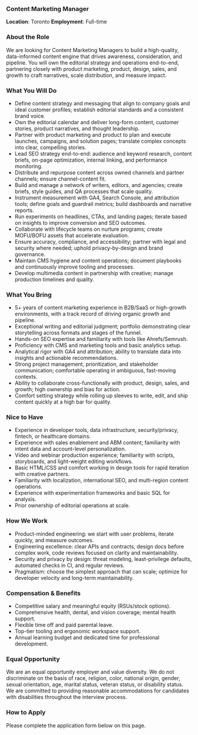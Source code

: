 ### Content Marketing Manager

**Location**: Toronto
**Employment**: Full-time

### About the Role
We are looking for Content Marketing Managers to build a high-quality, data-informed content engine that drives awareness, consideration, and pipeline. You will own the editorial strategy and operations end-to-end, partnering closely with product marketing, product, design, sales, and growth to craft narratives, scale distribution, and measure impact.

### What You Will Do
- Define content strategy and messaging that align to company goals and ideal customer profiles; establish editorial standards and a consistent brand voice.
- Own the editorial calendar and deliver long-form content, customer stories, product narratives, and thought leadership.
- Partner with product marketing and product to plan and execute launches, campaigns, and solution pages; translate complex concepts into clear, compelling stories.
- Lead SEO strategy end-to-end: audience and keyword research, content briefs, on-page optimization, internal linking, and performance monitoring.
- Distribute and repurpose content across owned channels and partner channels; ensure channel-content fit.
- Build and manage a network of writers, editors, and agencies; create briefs, style guides, and QA processes that scale quality.
- Instrument measurement with GA4, Search Console, and attribution tools; define goals and guardrail metrics; build dashboards and narrative reports.
- Run experiments on headlines, CTAs, and landing pages; iterate based on insights to improve conversion and SEO outcomes.
- Collaborate with lifecycle teams on nurture programs; create MOFU/BOFU assets that accelerate evaluation.
- Ensure accuracy, compliance, and accessibility; partner with legal and security where needed; uphold privacy-by-design and brand governance.
- Maintain CMS hygiene and content operations; document playbooks and continuously improve tooling and processes.
- Develop multimedia content in partnership with creative; manage production timelines and quality.

### What You Bring
- 5+ years of content marketing experience in B2B/SaaS or high-growth environments, with a track record of driving organic growth and pipeline.
- Exceptional writing and editorial judgment; portfolio demonstrating clear storytelling across formats and stages of the funnel.
- Hands-on SEO expertise and familiarity with tools like Ahrefs/Semrush.
- Proficiency with CMS and marketing tools and basic analytics setup.
- Analytical rigor with GA4 and attribution; ability to translate data into insights and actionable recommendations.
- Strong project management, prioritization, and stakeholder communication; comfortable operating in ambiguous, fast-moving contexts.
- Ability to collaborate cross-functionally with product, design, sales, and growth; high ownership and bias for action.
- Comfort setting strategy while rolling up sleeves to write, edit, and ship content quickly at a high bar for quality.

### Nice to Have
- Experience in developer tools, data infrastructure, security/privacy, fintech, or healthcare domains.
- Experience with sales enablement and ABM content; familiarity with intent data and account-level personalization.
- Video and webinar production experience; familiarity with scripts, storyboards, and light-weight editing workflows.
- Basic HTML/CSS and comfort working in design tools for rapid iteration with creative partners.
- Familiarity with localization, international SEO, and multi-region content operations.
- Experience with experimentation frameworks and basic SQL for analysis.
- Prior ownership of editorial operations at scale.

### How We Work
- Product-minded engineering: we start with user problems, iterate quickly, and measure outcomes.
- Engineering excellence: clear APIs and contracts, design docs before complex work, code reviews focused on clarity and maintainability.
- Security and privacy by design: threat modeling, least-privilege defaults, automated checks in CI, and regular reviews.
- Pragmatism: choose the simplest approach that can scale; optimize for developer velocity and long-term maintainability.

### Compensation & Benefits
- Competitive salary and meaningful equity (RSUs/stock options).
- Comprehensive health, dental, and vision coverage; mental health support.
- Flexible time off and paid parental leave.
- Top-tier tooling and ergonomic workspace support.
- Annual learning budget and dedicated time for professional development.

### Equal Opportunity
We are an equal opportunity employer and value diversity. We do not discriminate on the basis of race, religion, color, national origin, gender, sexual orientation, age, marital status, veteran status, or disability status. We are committed to providing reasonable accommodations for candidates with disabilities throughout the interview process.

### How to Apply
Please complete the application form below on this page.
